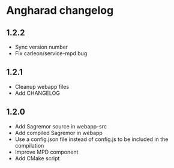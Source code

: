 # Angharad changelog

## 1.2.2

- Sync version number
- Fix carleon/service-mpd bug

## 1.2.1

- Cleanup webapp files
- Add CHANGELOG

## 1.2.0

- Add Sagremor source in webapp-src
- Add compiled Sagremor in webapp
- Use a config.json file instead of config.js to be included in the compilation
- Improve MPD component
- Add CMake script
